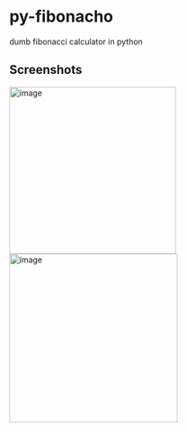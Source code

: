 # py-fibonacho
dumb fibonacci calculator in python

## Screenshots

<img width="296" alt="image" src="https://user-images.githubusercontent.com/74566464/168482417-75aef7d2-75c2-4b90-a2ec-7c81913dfe63.png">
<img width="299" alt="image" src="https://user-images.githubusercontent.com/74566464/168482435-54d41a4b-4267-4945-81d4-496a8eb6a8b8.png">
